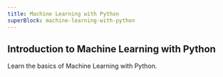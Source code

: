 ```yaml
---
title: Machine Learning with Python
superBlock: machine-learning-with-python
---
```

## Introduction to Machine Learning with Python

Learn the basics of Machine Learning with Python.
